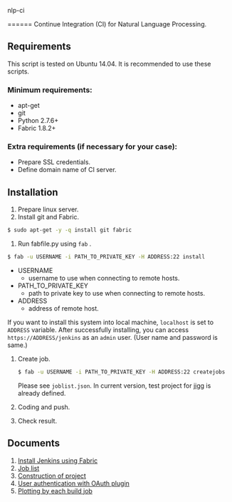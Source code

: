 nlp-ci

======
Continue Integration (CI) for Natural Language Processing.

## Requirements
This script is tested on Ubuntu 14.04. It is recommended to use these scripts.

### Minimum requirements:
- apt-get
- git
- Python 2.7.6+
- Fabric 1.8.2+

### Extra requirements (if necessary for your case):
- Prepare SSL credentials.
- Define domain name of CI server.

## Installation
1. Prepare linux server.
1. Install git and Fabric.

  ```bash
  $ sudo apt-get -y -q install git fabric
  ```
  
1. Run fabfile.py using `fab` . 

  ```bash
  $ fab -u USERNAME -i PATH_TO_PRIVATE_KEY -H ADDRESS:22 install
  ```
  
  - USERNAME
    - username to use when connecting to remote hosts.
  - PATH_TO_PRIVATE_KEY
    - path to private key to use when connecting to remote hosts.
  - ADDRESS
    - address of remote host.
   
  If you want to install this system into local machine, `localhost` is set to `ADDRESS` variable.
  After successfully installing, you can access `https://ADDRESS/jenkins` as an `admin` user. (User name and password is same.)
  
  <!-- Insert figure about login situation -->
  
1. Create job.
   ```bash
   $ fab -u USERNAME -i PATH_TO_PRIVATE_KEY -H ADDRESS:22 createjobs
   ```
   
   Please see `joblist.json`. In current version, test project for [jigg](https://github.com/mynlp/jigg.git) is already defined.
   
1. Coding and push.

1. Check result.

## Documents
1. [Install Jenkins using Fabric](docs/fabric.md)
1. [Job list](docs/joblist.md)
1. [Construction of project](docs/constructionOfProject.md)
1. [User authentication with OAuth plugin](docs/oauth.md)
1. [Plotting by each build job](docs/plot.md)

